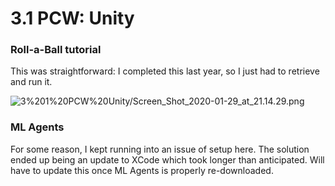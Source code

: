 # 3.1 PCW: Unity

### Roll-a-Ball tutorial

This was straightforward: I completed this last year, so I just had to retrieve and run it.

![3%201%20PCW%20Unity/Screen_Shot_2020-01-29_at_21.14.29.png](3%201%20PCW%20Unity/Screen_Shot_2020-01-29_at_21.14.29.png)

### ML Agents

For some reason, I kept running into an issue of setup here. The solution ended up being an update to XCode which took longer than anticipated. Will have to update this once ML Agents is properly re-downloaded.